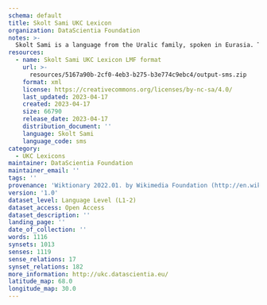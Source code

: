 ```yaml
---
schema: default
title: Skolt Sami UKC Lexicon
organization: DataScientia Foundation
notes: >-
  Skolt Sami is a language from the Uralic family, spoken in Eurasia. The UKC Lexicon of Skolt Sami is represented as a lexico-semantic network. It consists of words, word senses, synsets, as well as sense-level and synset-level relationships.
resources:
  - name: Skolt Sami UKC Lexicon LMF format
    url: >-
      resources/5167a90b-2cf0-4eb3-b275-b3e774c9ebc4/output-sms.zip
    format: xml
    license: https://creativecommons.org/licenses/by-nc-sa/4.0/
    last_updated: 2023-04-17
    created: 2023-04-17
    size: 66790
    release_date: 2023-04-17
    distribution_document: ''
    language: Skolt Sami
    language_code: sms
category:
  - UKC Lexicons
maintainer: DataScientia Foundation
maintainer_email: ''
tags: ''
provenance: 'Wiktionary 2022.01. by Wikimedia Foundation (http://en.wiktionary.org); CogNet 2.1 by Khuyagbaatar Batsuren, National University of Mongolia (http://cognet.ukc.disi.unitn.it); KinDiv: Kinship Diversity 1.0 by Temuulen Khishigsuren (http://ukc.disi.unitn.it/index.php/kinship/); UniMet: Universal Metonymy 1.0 by Temuulen Khishigsuren and Gábor Bella (http://ukc.disi.unitn.it/index.php/metonymy/); MorphyNet 2.0 by Gábor Bella and Khuyagbaatar Batsuren (http://ukc.disi.unitn.it/index.php/morphynet/); NorthEuraLex 0.9 by Johannes Dellert and Gerhard Jäger, Eberhard Karls Universität Tübingen (http://northeuralex.org/); Princeton WordNet 2.1 by Princeton University (https://wordnet.princeton.edu)'
version: '1.0'
dataset_level: Language Level (L1-2)
dataset_access: Open Access
dataset_description: ''
landing_page: ''
date_of_collection: ''
words: 1116
synsets: 1013
senses: 1119
sense_relations: 17
synset_relations: 182
more_information: http://ukc.datascientia.eu/
latitude_map: 68.0
longitude_map: 30.0
---
```

